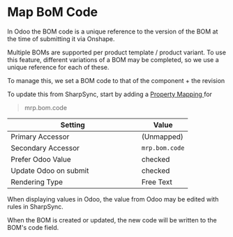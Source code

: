 # Map BoM Code

In Odoo the BOM code is a unique reference to the version of the BOM at the time of submitting it via Onshape.

Multiple BOMs are supported per product template / product variant. To use this feature, different variations of a BOM may be completed, so we use a unique reference for each of these.

To manage this, we set a BOM code to that of the component + the revision

To update this from SharpSync, start by adding a [Property Mapping ](../../../fundamentals/property-mappings.md)for&#x20;

> mrp.bom.code

<table><thead><tr><th width="284">Setting</th><th>Value</th></tr></thead><tbody><tr><td>Primary Accessor</td><td>(Unmapped)</td></tr><tr><td>Secondary Accessor</td><td><code>mrp.bom.code</code></td></tr><tr><td>Prefer Odoo Value</td><td>checked</td></tr><tr><td>Update Odoo on submit</td><td>checked</td></tr><tr><td>Rendering Type</td><td>Free Text</td></tr></tbody></table>

When displaying values in Odoo, the value from Odoo may be edited with rules in SharpSync.

When the BOM is created or updated, the new code will be written to the BOM's code field.
